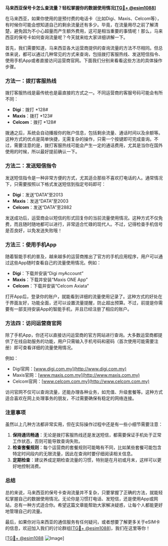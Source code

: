 **马来西亚保号卡怎么查流量？轻松掌握你的数据使用情况[[TG💪+ @esim1088](https://t.me/s/esim1088)]**

在马来西亚，如果你使用的是预付费的电话卡（比如Digi、Maxis、Celcom等），有时候你可能会想知道自己的剩余流量还有多少。毕竟，在流量用尽之前了解清楚，避免因为不小心超量而产生额外费用，这可是相当重要的事情呢！那么，马来西亚的保号卡如何查询流量呢？今天就来给大家详细讲解一下。

首先，我们需要知道，马来西亚各大运营商提供的查询流量的方法不尽相同。但总体来说，都可以通过几种常见的方式来查询，包括拨打客服热线、发送短信指令、使用手机App或者直接访问运营商官网。下面我们分别来看看这些方法的具体操作步骤。

### 方法一：拨打客服热线

拨打客服热线是最传统也是最直接的方式之一。不同运营商的客服号码可能会有所不同：

- **Digi**：拨打 *128#
- **Maxis**：拨打 *123#
- **Celcom**：拨打 *128#

拨通之后，系统会自动播报你的账户信息，包括剩余流量、通话时间以及余额等。这种方式的优点是简单快捷，无需复杂的操作，只需一个按键即可完成查询。不过，需要注意的是，拨打客服热线可能会产生一定的通话费用，尤其是当你在国外使用的时候，所以最好提前确认一下。

### 方法二：发送短信指令

发送短信指令是一种非常方便的方式，尤其适合那些不喜欢打电话的人。通常情况下，只需要按照以下格式发送短信到指定号码即可：

- **Digi**：发送“DATA”至2013
- **Maxis**：发送“DATA”至2003
- **Celcom**：发送“DATA”至2882

发送成功后，运营商会以短信的形式回复你的当前流量使用情况。这种方式不仅免费，而且随时随地都可以进行，非常适合忙碌的现代人。不过，记得检查手机信号是否良好，以免发送失败哦！

### 方法三：使用手机App

随着智能手机的普及，越来越多的运营商推出了官方的手机应用程序，用户可以通过这些App随时查看自己的流量使用情况。例如：

- **Digi**：下载并安装“Digi myAccount”
- **Maxis**：下载并安装“Maxis ONE App”
- **Celcom**：下载并安装“Celcom Axiata”

打开App后，登录你的账户，就能看到详细的流量使用记录了。这种方式的好处在于界面友好，功能全面，还可以设置流量提醒，防止超出预算。不过，前提是你需要有一部支持安装App的智能手机，并且已经注册了相应的账户。

### 方法四：访问运营商官网

除了手机App，你还可以直接访问运营商的官方网站进行查询。大多数运营商都提供了在线自助服务的功能，用户只需输入手机号码和密码（首次使用可能需要注册）即可查看详细的流量使用情况。

例如：
- Digi官网：[www.digi.com.my](http://www.digi.com.my)
- Maxis官网：[www.maxis.com.my](http://www.maxis.com.my)
- Celcom官网：[www.celcom.com.my](http://www.celcom.com.my)

访问官网不仅可以查询流量，还能办理各种业务，如充值、升级套餐等。这种方式适合喜欢在网上处理事务的朋友，不过需要确保有稳定的网络连接。

### 注意事项

虽然以上几种方法都非常实用，但在实际操作过程中还是有一些小细节需要注意：

1. **保持通讯畅通**：无论是拨打客服热线还是发送短信，都需要保证手机处于正常工作状态，否则可能导致查询失败。
2. **检查套餐规则**：每个运营商的套餐规则可能略有不同，比如某些套餐可能包含特定时间段内的无限流量，因此在查询时要仔细阅读相关信息。
3. **定期检查**：建议养成定期检查流量的习惯，特别是在月初或月末，这样可以更好地控制消费。

### 总结

总的来说，马来西亚的保号卡查询流量并不复杂，只要掌握了正确的方法，就能轻松掌握自己的数据使用情况。无论你是习惯打电话、发短信，还是使用App或网站，总有一种方式适合你。希望这篇文章能帮助大家解决疑惑，让每个人都能更好地管理自己的流量。

最后，如果你对马来西亚的通信服务有任何疑问，或者想要了解更多关于eSIM卡的信息，欢迎加入我们的讨论群组[[TG💪+ @esim1088](https://t.me/s/esim1088)]，我们在这里等你！

[[TG💪+ @esim1088](https://t.me/s/esim1088) ![Image](https://i.postimg.cc/4NQfJmqS/Snipaste-2025-05-13-00-14-12.png)]